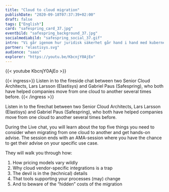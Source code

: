 ```yaml
---
title: "Cloud to cloud migration"
publishDate: "2020-09-18T07:37:39+02:00"
draft: false
tags: ["English"]
card: "safespring_card_37.jpg"
eventbild: "safespring_background_37.jpg"
socialmediabild: "safespring_social_37.gif"
intro: "Vi går igenom hur juridisk säkerhet går hand i hand med kubernetes och cloud native applikationer"
partner: "elastisys.svg"
audience: "saas"
explorer: "https://youtu.be/KbcnjY0AjEo"
---
```


{{< youtube KbcnjY0AjEo >}}

{{< ingress>}}
Listen in to the fireside chat between two Senior Cloud Architects, Lars Larsson (Elastisys) and Gabriel Paus (Safespring), who both have helped companies move from one cloud to another several times before.
{{< /ingress >}}

Listen in to the firechat between two Senior Cloud Architects, Lars Larsson (Elastisys) and Gabriel Paus (Safespring), who both have helped companies move from one cloud to another several times before.

During the Live chat, you will learn about the top five things you need to consider when migrating from one cloud to another and get hands-on advise. The session ends with an AMA-session where you have the chance to get their advise on your specific use case.


They will walk you through how:

1. How pricing models vary wildly
2. Why cloud vendor-specific integrations is a trap
3. The devil is in the (technical) details
4. That tools supporting your processes (may) change
5. And to beware of the “hidden” costs of the migration
